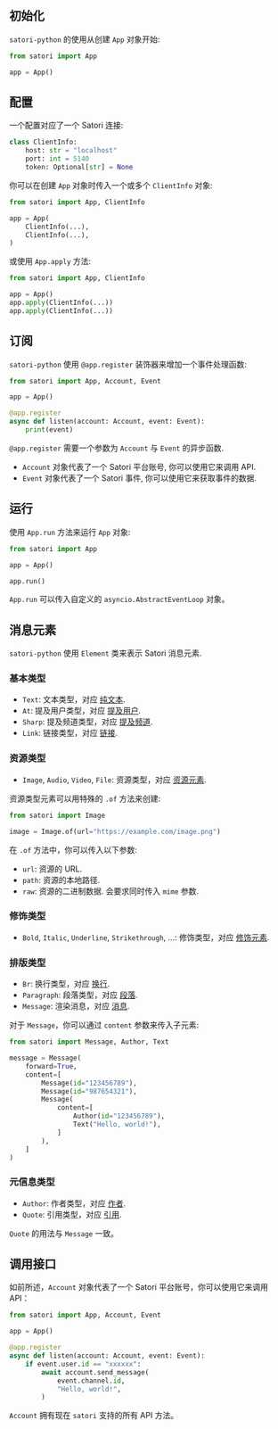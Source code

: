 ## 初始化

`satori-python` 的使用从创建 `App` 对象开始:

```python
from satori import App

app = App()
```

## 配置

一个配置对应了一个 Satori 连接:

```python
class ClientInfo:
    host: str = "localhost"
    port: int = 5140
    token: Optional[str] = None
```

你可以在创建 `App` 对象时传入一个或多个 `ClientInfo` 对象:

```python
from satori import App, ClientInfo

app = App(
    ClientInfo(...),
    ClientInfo(...),
)
```

或使用 `App.apply` 方法:

```python
from satori import App, ClientInfo

app = App()
app.apply(ClientInfo(...))
app.apply(ClientInfo(...))
```

## 订阅

`satori-python` 使用 `@app.register` 装饰器来增加一个事件处理函数:

```python
from satori import App, Account, Event

app = App()

@app.register
async def listen(account: Account, event: Event):
    print(event)
```

`@app.register` 需要一个参数为 `Account` 与 `Event` 的异步函数.
- `Account` 对象代表了一个 Satori 平台账号, 你可以使用它来调用 API.
- `Event` 对象代表了一个 Satori 事件, 你可以使用它来获取事件的数据.

## 运行

使用 `App.run` 方法来运行 `App` 对象:

```python
from satori import App

app = App()

app.run()
```

`App.run` 可以传入自定义的 `asyncio.AbstractEventLoop` 对象。

## 消息元素

`satori-python` 使用 `Element` 类来表示 Satori 消息元素.

### 基本类型

- `Text`: 文本类型，对应 [纯文本](https://satori.js.org/zh-CN/protocol/elements.html#%E7%BA%AF%E6%96%87%E6%9C%AC).
- `At`: 提及用户类型，对应 [提及用户](https://satori.js.org/zh-CN/protocol/elements.html#%E6%8F%90%E5%8F%8A%E7%94%A8%E6%88%B7).
- `Sharp`: 提及频道类型，对应 [提及频道](https://satori.js.org/zh-CN/protocol/elements.html#%E6%8F%90%E5%8F%8A%E9%A2%91%E9%81%93).
- `Link`: 链接类型，对应 [链接](https://satori.js.org/zh-CN/protocol/elements.html#%E9%93%BE%E6%8E%A5).

### 资源类型

- `Image`, `Audio`, `Video`, `File`: 资源类型，对应 [资源元素](https://satori.js.org/zh-CN/protocol/elements.html#%E8%B5%84%E6%BA%90%E5%85%83%E7%B4%A0).

资源类型元素可以用特殊的 `.of` 方法来创建:

```python
from satori import Image

image = Image.of(url="https://example.com/image.png")
```

在 `.of` 方法中，你可以传入以下参数:
- `url`: 资源的 URL.
- `path`: 资源的本地路径.
- `raw`: 资源的二进制数据. 会要求同时传入 `mime` 参数.

### 修饰类型

- `Bold`, `Italic`, `Underline`, `Strikethrough`, ...: 修饰类型，对应 [修饰元素](https://satori.js.org/zh-CN/protocol/elements.html#%E4%BF%AE%E9%A5%B0%E5%85%83%E7%B4%A0).

### 排版类型

- `Br`: 换行类型，对应 [换行](https://satori.js.org/zh-CN/protocol/elements.html#%E6%8D%A2%E8%A1%8C).
- `Paragraph`: 段落类型，对应 [段落](https://satori.js.org/zh-CN/protocol/elements.html#%E6%AE%B5%E8%90%BD).
- `Message`: 渲染消息，对应 [消息](https://satori.js.org/zh-CN/protocol/elements.html#%E6%B6%88%E6%81%AF).

对于 `Message`，你可以通过 `content` 参数来传入子元素:

```python
from satori import Message, Author, Text

message = Message(
    forward=True,
    content=[
        Message(id="123456789"),
        Message(id="987654321"),
        Message(
            content=[
                Author(id="123456789"),
                Text("Hello, world!"),
            ]
        ),
    ]
)
```

### 元信息类型

- `Author`: 作者类型，对应 [作者](https://satori.js.org/zh-CN/protocol/elements.html#%E4%BD%9C%E8%80%85).
- `Quote`: 引用类型，对应 [引用](https://satori.js.org/zh-CN/protocol/elements.html#%E5%BC%95%E7%94%A8).

`Quote` 的用法与 `Message` 一致。

## 调用接口

如前所述，`Account` 对象代表了一个 Satori 平台账号，你可以使用它来调用 API：

```python
from satori import App, Account, Event

app = App()

@app.register
async def listen(account: Account, event: Event):
    if event.user.id == "xxxxxx":
        await account.send_message(
            event.channel.id,
            "Hello, world!",
        )
```

`Account` 拥有现在 `satori` 支持的所有 API 方法。
